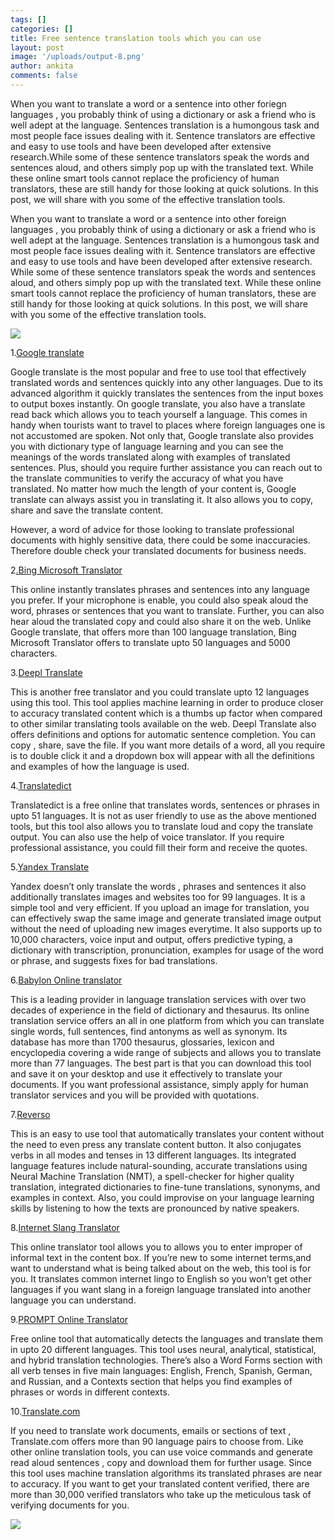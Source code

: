 ```yaml
---
tags: []
categories: []
title: Free sentence translation tools which you can use
layout: post
image: '/uploads/output-8.png'
author: ankita
comments: false
---
```


When you want to translate a word or a sentence into other foriegn languages , you probably think of using a dictionary or ask a friend who is well adept at the language. Sentences translation is a humongous task and most people face issues dealing with it. Sentence translators are effective and easy to use tools and have been developed after extensive research.While some of these sentence translators speak the words and sentences aloud, and others simply pop up with the translated text. While these online smart tools cannot replace the proficiency of human translators, these are still handy for those looking at quick solutions. In this post, we will share with you some of the effective translation tools.

When you want to translate a word or a sentence into other foreign languages , you probably think of using a dictionary or ask a friend who is well adept at the language. Sentences translation is a humongous task and most people face issues dealing with it. Sentence translators are effective and easy to use tools and have been developed after extensive research. While some of these sentence translators speak the words and sentences aloud, and others simply pop up with the translated text. While these online smart tools cannot replace the proficiency of human translators, these are still handy for those looking at quick solutions. In this post, we will share with you some of the effective translation tools.

![](/uploads/translate.jpg)

1\.[Google translate](https://www.google.com/search?q=google+translate&rlz=1C1RLNS_enIN842IN842&oq=Google+translate&aqs=chrome.0.0i131i433i457j0l2j0i433l3j0i131i433j69i64.335j0j4&sourceid=chrome&ie=UTF-8)

Google translate is the most popular and free to use tool that effectively translated words and sentences quickly into any other languages. Due to its advanced algorithm it quickly translates the sentences from the input boxes to output boxes instantly. On google translate, you also have a translate read back which allows you to teach yourself a language. This comes in handy when tourists want to travel to places where foreign languages one is not accustomed are spoken. Not only that, Google translate also provides you with dictionary type of language learning and you can see the meanings of the words translated along with examples of translated sentences. Plus, should you require further assistance you can reach out to the translate communities to verify the accuracy of what you have translated. No matter how much the length of your content is, Google translate can always assist you in translating it. It also allows you to copy, share and save the translate content.

However, a word of advice for those looking to translate professional documents with highly sensitive data, there could be some inaccuracies. Therefore double check your translated documents for business needs.

2[.Bing Microsoft Translator](https://www.bing.com/translator)

This online instantly translates phrases and sentences into any language you prefer. If your microphone is enable, you could also speak aloud the word, phrases or sentences that you want to translate. Further, you can also hear aloud the translated copy and could also share it on the web. Unlike Google translate, that offers more than 100 language translation, Bing Microsoft Translator offers to translate upto 50 languages and 5000 characters.

3\.[Deepl Translate](https://www.deepl.com/en/translator)

This is another free translator and you could translate upto 12 languages using this tool. This tool applies machine learning in order to produce closer to accuracy translated content which is a thumbs up factor when compared to other similar translating tools available on the web. Deepl Translate also offers definitions and options for automatic sentence completion. You can copy , share, save the file. If you want more details of a word, all you require is to double click it and a dropdown box will appear with all the definitions and examples of how the language is used.

4\.[Translatedict](https://www.translatedict.com/)

Translatedict is a free online that translates words, sentences or phrases in upto 51 languages. It is not as user friendly to use as the above mentioned tools, but this tool also allows you to translate loud and copy the translate output. You can also use the help of voice translator. If you require professional assistance, you could fill their form and receive the quotes.

5\.[Yandex Translate](https://translate.yandex.com/)

Yandex doesn’t only translate the words , phrases and sentences it also additionally translates images and websites too for 99 languages. It is a simple tool and very efficient. If you upload an image for translation, you can effectively swap the same image and generate translated image output without the need of uploading new images everytime. It also supports up to 10,000 characters, voice input and output, offers predictive typing, a dictionary with transcription, pronunciation, examples for usage of the word or phrase, and suggests fixes for bad translations.

6\.[Babylon Online translator](https://translation.babylon-software.com/)

This is a leading provider in language translation services with over two decades of experience in the field of dictionary and thesaurus. Its online translation service offers an all in one platform from which you can translate single words, full sentences, find antonyms as well as synonym. Its database has more than 1700 thesaurus, glossaries, lexicon and encyclopedia covering a wide range of subjects and allows you to translate more than 77 languages. The best part is that you can download this tool and save it on your desktop and use it effectively to translate your documents. If you want professional assistance, simply apply for human translator services and you will be provided with quotations.

7\.[Reverso](https://www.reverso.net/text_translation.aspx?lang=EN)

This is an easy to use tool that automatically translates your content without the need to even press any translate content button. It also conjugates verbs in all modes and tenses in 13 different languages. Its integrated language features include natural-sounding, accurate translations using Neural Machine Translation (NMT), a spell-checker for higher quality translation, integrated dictionaries to fine-tune translations, synonyms, and examples in context. Also, you could improvise on your language learning skills by listening to how the texts are pronounced by native speakers.

8\.[Internet Slang Translator](https://www.noslang.com/)

This online translator tool allows you to allows you to enter improper of informal text in the content box. If you’re new to some internet terms,and want to understand what is being talked about on the web, this tool is for you. It translates common internet lingo to English so you won’t get other languages if you want slang in a foreign language translated into another language you can understand.

9\.[PROMPT Online Translator](https://www.online-translator.com/)

Free online tool that automatically detects the languages and translate them in upto 20 different languages. This tool uses neural, analytical, statistical, and hybrid translation technologies. There’s also a Word Forms section with all verb tenses in five main languages: English, French, Spanish, German, and Russian, and a Contexts section that helps you find examples of phrases or words in different contexts.

10\.[Translate.com](https://www.translate.com/)

If you need to translate work documents, emails or sections of text , Translate.com offers more than 90 language pairs to choose from. Like other online translation tools, you can use voice commands and generate read aloud sentences , copy and download them for further usage. Since this tool uses machine translation algorithms its translated phrases are near to accuracy. If you want to get your translated content verified, there are more than 30,000 verified translators who take up the meticulous task of verifying documents for you.

![](/uploads/dhanyawad.jpg)
